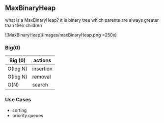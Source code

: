 ## MaxBinaryHeap
 what is a MaxBinaryHeap?
 it is binary tree which parents are always greater than their children

 ![MaxBinaryHeap](images/maxBinaryHeap.png =250x)

### Big(0)
Big (0) | actions
--------| -------
O(log N)| insertion
O(log N)| removal
O(N)    | search

### Use Cases
  * sorting
  * priority queues